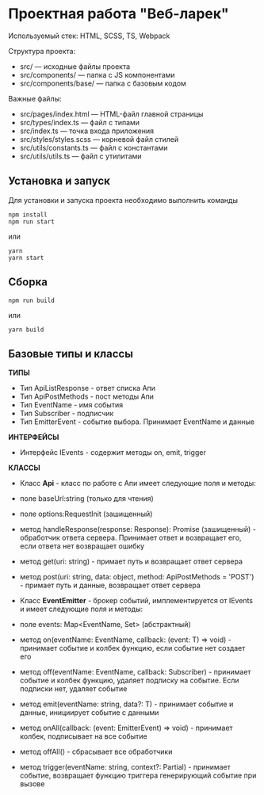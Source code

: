 # Проектная работа "Веб-ларек"

Используемый стек: HTML, SCSS, TS, Webpack

Структура проекта:
- src/ — исходные файлы проекта
- src/components/ — папка с JS компонентами
- src/components/base/ — папка с базовым кодом

Важные файлы:
- src/pages/index.html — HTML-файл главной страницы
- src/types/index.ts — файл с типами
- src/index.ts — точка входа приложения
- src/styles/styles.scss — корневой файл стилей
- src/utils/constants.ts — файл с константами
- src/utils/utils.ts — файл с утилитами

## Установка и запуск
Для установки и запуска проекта необходимо выполнить команды

```
npm install
npm run start
```

или

```
yarn
yarn start
```
## Сборка

```
npm run build
```

или

```
yarn build
```
## Базовые типы и классы

**ТИПЫ**

- Тип ApiListResponse<Type> - ответ списка Апи
- Тип ApiPostMethods - пост методы Апи
- Тип EventName - имя события
- Тип Subscriber - подписчик
- Тип EmitterEvent - событие выбора. Принимает EventName и данные 

**ИНТЕРФЕЙСЫ**

- Интерфейс IEvents - содержит методы on, emit, trigger

**КЛАССЫ**

- Класс **Api** - класс по работе с Апи имеет следующие поля и методы:
 - поле baseUrl:string (только для чтения)
 - поле options:RequestInit (зашищенный) 
 - метод handleResponse(response: Response): Promise<object> (зашищенный) - обработчик ответа сервера. Принимает ответ и возвращает его, если ответа нет возвращает ошибку
 - метод get(uri: string) - примает путь и возвращает ответ сервера
 - метод post(uri: string, data: object, method: ApiPostMethods = 'POST') - примает путь и данные, возвращает ответ сервера


- Класс **EventEmitter** - брокер событий, имплементируется от IEvents и имеет следующие поля и методы:
 - поле events: Map<EventName, Set<Subscriber>> (абстрактный)
 - метод on<T extends object>(eventName: EventName, callback: (event: T) => void) - принимает событие и колбек функцию, если событие нет создает его
 - метод off(eventName: EventName, callback: Subscriber) -  принимает событие и колбек функцию, удаляет подписку на событие. Если подписки нет, удаляет событие
 - метод emit<T extends object>(eventName: string, data?: T) - принимает событие и данные, инициирует событие с данными
 - метод onAll(callback: (event: EmitterEvent) => void) - принимает колбек, подписывает на все событие
 - метод offAll() - сбрасывает все обработчики
 - метод trigger<T extends object>(eventName: string, context?: Partial<T>) - принимает событие, возвращает функцию триггера генерирующий событие при вызове 

